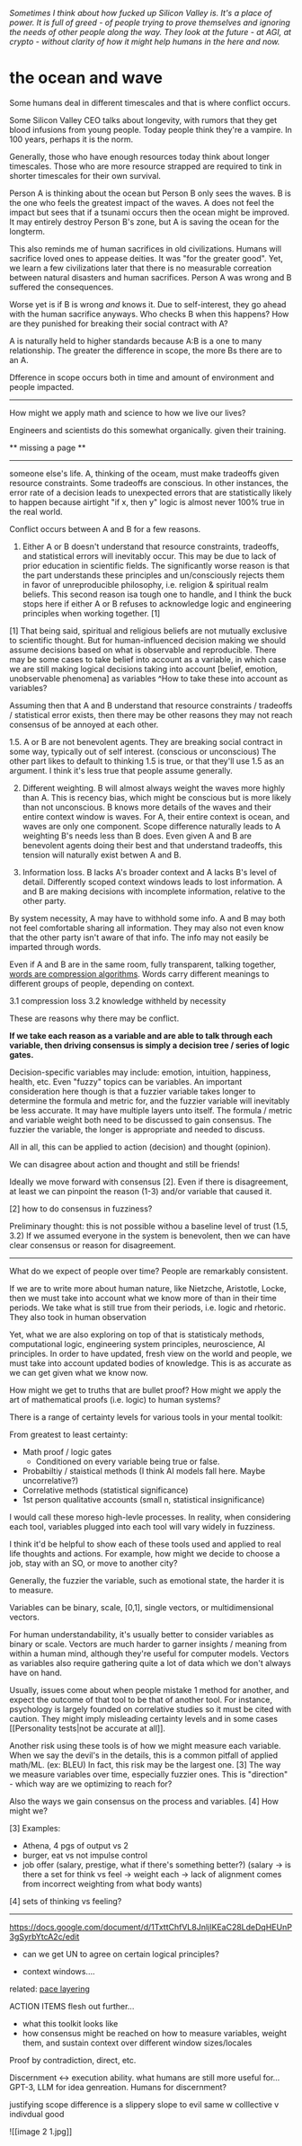 *Sometimes I think about how fucked up Silicon Valley is. It's a place of power. It is full of greed - of people trying to prove themselves and ignoring the needs of other people along the way. They look at the future - at AGI, at crypto - without clarity of how it might help humans in the here and now.* 

# the ocean and wave

Some humans deal in different timescales and that is where conflict occurs.

Some Silicon Valley CEO talks about longevity, with rumors that they get blood infusions from young people. Today people think they're a vampire. In 100 years, perhaps it is the norm.

Generally, those who have enough resources today think about longer timescales. Those who are more resource strapped are required to tink in shorter timescales for their own survival. 

Person A is thinking about the ocean but Person B only sees the waves. B is the one who feels the greatest impact of the waves. A does not feel the impact but sees that if a tsunami occurs then the ocean might be improved. It may entirely destroy Person B's zone, but A is saving the ocean for the longterm.

This also reminds me of human sacrifices in old civilizations. Humans will sacrifice loved ones to appease deities. It was "for the greater good". Yet, we learn a few civilizations later that there is no measurable correation between natural disasters and human sacrifices. Person A was wrong and B suffered the consequences. 

Worse yet is if B is wrong *and* knows it. Due to self-interest, they go ahead with the human sacrifice anyways. Who checks B when this happens? How are they punished for breaking their social contract with A?

A is naturally held to higher standards because A:B is a one to many relationship. The greater the difference in scope, the more Bs there are to an A. 

Dfference in scope occurs both in time and amount of environment and people impacted.

---
How might we apply math and science to how we live our lives? 

Engineers and scientists do this somewhat organically. given their training.

** missing a page **

---

someone else's life. A, thinking of the oceam, must make tradeoffs given resource constraints. Some tradeoffs are conscious. In other instances, the error rate of a decision leads to unexpected errors that are statistically likely to happen because airtight "if x, then y" logic is almost never 100% true in the real world. 

Conflict occurs between A and B for a few reasons. 

1. Either A or B doesn't understand that resource constraints, tradeoffs, and statistical errors will inevitably occur. This may be due to lack of prior education in scientific fields. The significantly worse reason is that the part understands these principles and un/consciously rejects them in favor of unreproducible philosophy, i.e. religion & spiritual realm beliefs. This second reason isa tough one to handle, and I think the buck stops here if either A or B refuses to acknowledge logic and engineering principles when working together. [1]


[1] That being said, spiritual and religious beliefs are not mutually exclusive to scientific thought. But for human-influenced decision making we should assume decisions based on what is observable and reproducible. There may be some cases to take belief into account as a variable, in which case we are still making logical decisions taking into account [belief, emotion, unobservable phenomena] as variables
^How to take these into account as variables? 


Assuming then that A and B understand that resource constraints / tradeoffs / statistical error exists, then there may be other reasons they may not reach consensus of be annoyed at each other.


1.5. A or B are not benevolent agents. They are breaking social contract in some way, typically out of self interest. (conscious or unconscious) The other part likes to default to thinking 1.5 is true, or that they'll use 1.5 as an argument. I think it's less true that people assume generally. 

2. Different weighting. B will almost always weight the waves more highly than A. This is recency bias, which might be conscious but is more likely than not unconscious. B knows more details of the waves and their entire context window is waves. For A, their entire context is ocean, and waves are only one component. Scope difference naturally leads to A weighting B's needs less than B does. Even given A and B are benevolent agents doing their best and that understand tradeoffs, this tension will naturally exist betwen A and B.

3. Information loss. B lacks A's broader context and A lacks B's level of detail. Differently scoped context windows leads to lost information. A and B are making decisions with incomplete information, relative to the other party. 

By system necessity, A may have to withhold some info. A and B may both not feel comfortable sharing all information. They may also not even know that the other party isn't aware of that info. The info may not easily be imparted through words.

Even if A and B are in the same room, fully transparent, talking together, [words are compression algorithms](https://alexw.substack.com/p/information-compression). Words carry different meanings to different groups of people, depending on context. 


3.1 compression loss
3.2 knowledge withheld by necessity


These are reasons why there may be conflict.

**If we take each reason as a variable and are able to talk through each variable, then driving consensus is simply a decision tree / series of logic gates.**

Decision-specific variables may include: emotion, intuition, happiness, health, etc. Even "fuzzy" topics can be variables. An important consideration here though is that a fuzzier variable takes longer to determine the formula and metric for, and the fuzzier variable will inevitably be less accurate. It may have multiple layers unto itself. The formula / metric and variable weight both need to be discussed to gain consensus. The fuzzier the variable, the longer is appropriate and needed to discuss.

All in all, this can be applied to action (decision) and thought (opinion).

We can disagree about action and thought and still be friends!

Ideally we move forward with consensus [2]. Even if there is disagreement, at least we can pinpoint the reason (1-3) and/or variable that caused it.

[2] how to do consensus in fuzziness?

Preliminary thought: this is not possible withou a baseline level of trust (1.5, 3.2) If we assumed everyone in the system is benevolent, then we can have clear consensus or reason for disagreement.

---
What do we expect of people over time? People are remarkably consistent.

If we are to write more about human nature, like Nietzche, Aristotle, Locke, then we must take into account what we know more of than in their time periods. We take what is still true from their periods, i.e. logic and rhetoric. They also took in human observation

Yet, what we are also exploring on top of that is statisticaly methods, computational logic, engineering system principles, neuroscience, AI principles. In order to have updated, fresh view on the world and people, we must take into account updated bodies of knowledge. This is as accurate as we can get given what we know now.

How might we get to truths that are bullet proof? How might we apply the art of mathematical proofs (i.e. logic) to human systems? 

There is a range of certainty levels for various tools in your mental toolkit:

From greatest to least certainty:
- Math proof / logic gates
	- Conditioned on every variable being true or false.
- Probabiltiy / staistical methods (I think AI models fall here. Maybe uncorrelative?)
- Correlative methods (statistical significance)
- 1st person qualitative accounts (small n, statistical insignificance)

I would call these moreso high-levle processes. In reality, when considering each tool, variables plugged into each tool will vary widely in fuzziness. 

I think it'd be helpful to show each of these tools used and applied to real life thoughts and actions. For example, how might we decide to choose a job, stay with an SO, or move to another city? 

Generally, the fuzzier the variable, such as emotional state, the harder it is to measure. 

Variables can be binary, scale, [0,1], single vectors, or multidimensional vectors.

For human understandability, it's usually better to consider variables as binary or scale. Vectors are much harder to garner insights / meaning from within a human mind, although they're useful for computer models. Vectors as variables also require gathering quite a lot of data which we don't always have on hand.

Usually, issues come about when people mistake 1 method for another, and expect the outcome of that tool to be that of another tool. For instance, psychology is largely founded on correlative studies so it must be cited with caution. They might imply misleading certainty levels and in some cases [[Personality tests|not be accurate at all]]. 

Another risk using these tools is of how we might measure each variable. When we say the devil's in the details, this is a common pitfall of applied math/ML. (ex: BLEU)
In fact, this risk may be the largest one. [3] The way we measure variables over time, especially fuzzier ones. This is "direction" - which way are we optimizing to reach for?

Also the ways we gain consensus on the process and variables. [4] How might we? 



[3] Examples:
- Athena, 4 pgs of output vs 2
- burger, eat vs not impulse control
- job offer (salary, prestige, what if there's something better?) (salary -> is there a set for think vs feel -> weight each -> lack of alignment comes from incorrect weighting from what body wants)


[4] sets of thinking vs feeling? 

---

https://docs.google.com/document/d/1TxttChfVL8JnljIKEaC28LdeDqHEUnP3gSyrbYtcA2c/edit


- can we get UN to agree on certain logical principles? 

- context windows....

related: [pace layering](https://jods.mitpress.mit.edu/pub/issue3-brand/release/2)


ACTION ITEMS
flesh out further...
- what this toolkit looks like
- how consensus might be reached on how to measure variables, weight them, and sustain context over different window sizes/locales



Proof by contradiction, direct, etc. 



Discernment <-> execution ability. what humans are still more useful for...
	GPT-3, LLM for idea genreation.
	Humans for discernment?


justifying scope difference is a slippery slope to evil
same w colllective v indivdual good


![[image 2 1.jpg]]